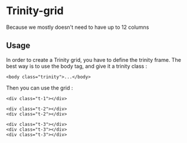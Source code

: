 # Trinity-grid
Because we mostly doesn't need to have up to 12 columns

## Usage 
In order to create a Trinity grid, you have to define the trinity frame. 
The best way is to use the body tag, and give it a trinity class :
```markup 
<body class="trinity">...</body>
```

Then you can use the grid : 

```Markup
<div class="t-1"></div>

<div class="t-2"></div>
<div class="t-2"></div>

<div class="t-3"></div>
<div class="t-3"></div>
<div class="t-3"></div>
```